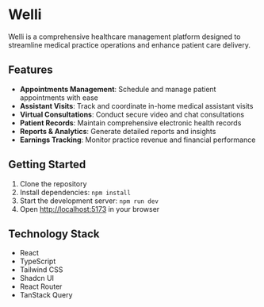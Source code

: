 # Welli

Welli is a comprehensive healthcare management platform designed to streamline medical practice operations and enhance patient care delivery.

## Features

- **Appointments Management**: Schedule and manage patient appointments with ease
- **Assistant Visits**: Track and coordinate in-home medical assistant visits
- **Virtual Consultations**: Conduct secure video and chat consultations
- **Patient Records**: Maintain comprehensive electronic health records
- **Reports & Analytics**: Generate detailed reports and insights
- **Earnings Tracking**: Monitor practice revenue and financial performance

## Getting Started

1. Clone the repository
2. Install dependencies: `npm install`
3. Start the development server: `npm run dev`
4. Open [http://localhost:5173](http://localhost:5173) in your browser

## Technology Stack

- React
- TypeScript
- Tailwind CSS
- Shadcn UI
- React Router
- TanStack Query
